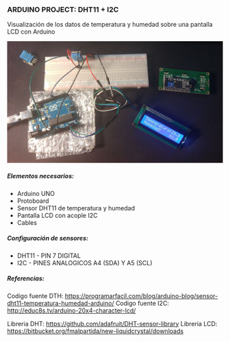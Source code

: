 ### ARDUINO PROJECT: DHT11 + I2C
Visualización de los datos de temperatura y humedad sobre una pantalla LCD con Arduino

![](images/20190924_131223.jpg)

##### Elementos necesarios:
- Arduino UNO
- Protoboard
- Sensor DHT11 de temperatura y humedad
- Pantalla LCD con acople I2C
- Cables

##### Configuración de sensores:
- DHT11 - PIN 7 DIGITAL
- I2C   - PINES ANALOGICOS A4 (SDA) Y A5 (SCL)

#####  Referencias:
Codigo fuente DTH: https://programarfacil.com/blog/arduino-blog/sensor-dht11-temperatura-humedad-arduino/
Codigo fuente I2C: http://educ8s.tv/arduino-20x4-character-lcd/

Libreria DHT:      https://github.com/adafruit/DHT-sensor-library
Libreria LCD:      https://bitbucket.org/fmalpartida/new-liquidcrystal/downloads
